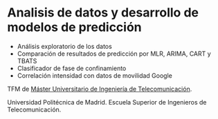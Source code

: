 # Analisis de datos y desarrollo de modelos de predicción

- Análisis exploratorio de los datos
- Comparación de resultados de predicción por MLR, ARIMA, CART y TBATS
- Clasificador de fase de confinamiento
- Correlación intensidad con datos de movilidad Google

TFM de [Máster Universitario de Ingeniería de Telecomunicación](https://www.etsit.upm.es/estudios/master-universitario-en-ingenieria-de-telecomunicacion.html).

Universidad Politécnica de Madrid. 
Escuela Superior de Ingenieros de Telecomunicación.
